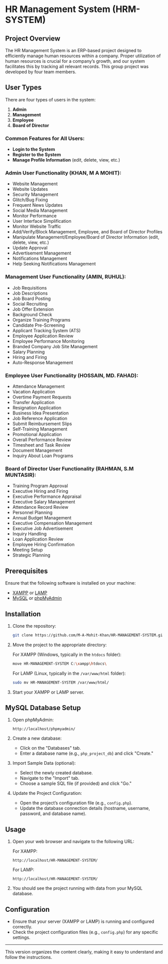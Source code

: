 # HR Management System (HRM-SYSTEM)

## Project Overview

The HR Management System is an ERP-based project designed to efficiently manage human resources within a company. Proper utilization of human resources is crucial for a company’s growth, and our system facilitates this by tracking all relevant records. This group project was developed by four team members.

## User Types

There are four types of users in the system:
1. **Admin**
2. **Management**
3. **Employee**
4. **Board of Director**

### Common Features for All Users:
- **Login to the System**
- **Register to the System**
- **Manage Profile Information** (edit, delete, view, etc.)

### Admin User Functionality (KHAN, M A MOHIT):
- Website Management
- Website Updates
- Security Management
- Glitch/Bug Fixing
- Frequent News Updates
- Social Media Management
- Monitor Performance
- User Interface Simplification
- Monitor Website Traffic
- Add/Verify/Block Management, Employee, and Board of Director Profiles
- Manipulate Management/Employee/Board of Director Information (edit, delete, view, etc.)
- Update Approval
- Advertisement Management
- Notifications Management
- Help Seeking Notifications Management

### Management User Functionality (AMIN, RUHUL):
- Job Requisitions
- Job Descriptions
- Job Board Posting
- Social Recruiting
- Job Offer Extension
- Background Check
- Organize Training Programs
- Candidate Pre-Screening
- Applicant Tracking System (ATS)
- Employee Application Review
- Employee Performance Monitoring
- Branded Company Job Site Management
- Salary Planning
- Hiring and Firing
- Auto-Response Management

### Employee User Functionality (HOSSAIN, MD. FAHAD):
- Attendance Management
- Vacation Application
- Overtime Payment Requests
- Transfer Application
- Resignation Application
- Business Idea Presentation
- Job Reference Application
- Submit Reimbursement Slips
- Self-Training Management
- Promotional Application
- Overall Performance Review
- Timesheet and Task Review
- Document Management
- Inquiry About Loan Programs

### Board of Director User Functionality (RAHMAN, S.M MUNTASIR):
- Training Program Approval
- Executive Hiring and Firing
- Executive Performance Appraisal
- Executive Salary Management
- Attendance Record Review
- Personnel Planning
- Annual Budget Management
- Executive Compensation Management
- Executive Job Advertisement
- Inquiry Handling
- Loan Application Review
- Employee Hiring Confirmation
- Meeting Setup
- Strategic Planning



## Prerequisites

Ensure that the following software is installed on your machine:

- [XAMPP](https://www.apachefriends.org/index.html) or [LAMP](https://bitnami.com/stack/lamp)
- [MySQL](https://dev.mysql.com/downloads/mysql/) or [phpMyAdmin](https://www.phpmyadmin.net/)

## Installation

1. Clone the repository:

    ```bash
    git clone https://github.com/M-A-Mohit-Khan/HR-MANAGEMENT-SYSTEM.git
    ```

2. Move the project to the appropriate directory:

    For XAMPP (Windows, typically in the `htdocs` folder):

    ```bash
    move HR-MANAGEMENT-SYSTEM C:\xampp\htdocs\
    ```

    For LAMP (Linux, typically in the `/var/www/html` folder):

    ```bash
    sudo mv HR-MANAGEMENT-SYSTEM /var/www/html/
    ```

3. Start your XAMPP or LAMP server.

## MySQL Database Setup

1. Open phpMyAdmin:

    ```url
    http://localhost/phpmyadmin/
    ```

2. Create a new database:
    - Click on the "Databases" tab.
    - Enter a database name (e.g., `php_project_db`) and click "Create."

3. Import Sample Data (optional):
    - Select the newly created database.
    - Navigate to the "Import" tab.
    - Choose a sample SQL file (if provided) and click "Go."

4. Update the Project Configuration:
    - Open the project’s configuration file (e.g., `config.php`).
    - Update the database connection details (hostname, username, password, and database name).

## Usage

1. Open your web browser and navigate to the following URL:

    For XAMPP:

    ```url
    http://localhost/HR-MANAGEMENT-SYSTEM/
    ```

    For LAMP:

    ```url
    http://localhost/HR-MANAGEMENT-SYSTEM/
    ```

2. You should see the project running with data from your MySQL database.

## Configuration

- Ensure that your server (XAMPP or LAMP) is running and configured correctly.
- Check the project configuration files (e.g., `config.php`) for any specific settings.

---

This version organizes the content clearly, making it easy to understand and follow the instructions.
